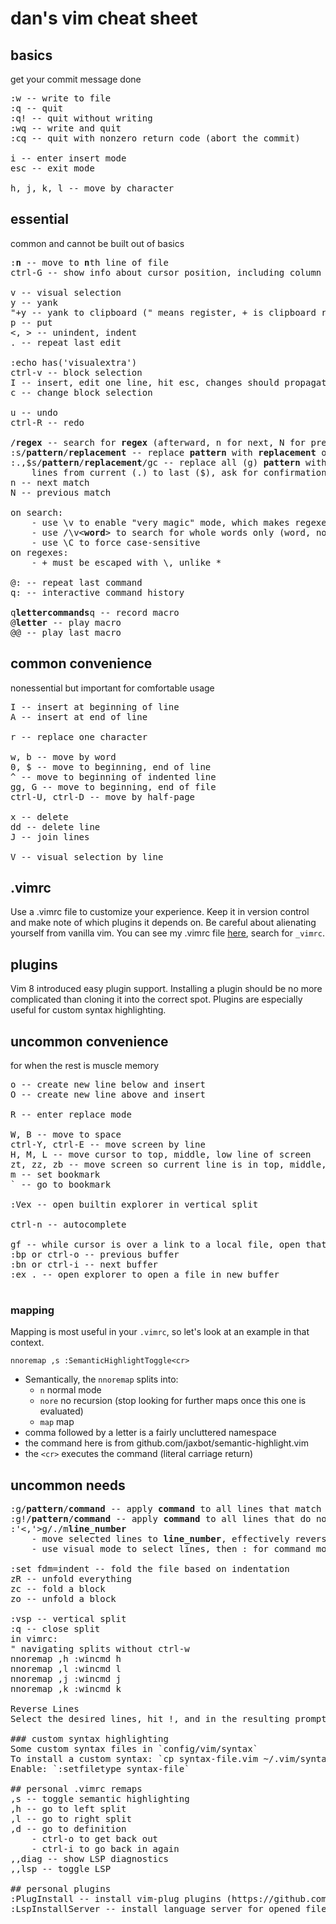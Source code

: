 # dan's vim cheat sheet
## basics
get your commit message done

<pre>
:w -- write to file
:q -- quit
:q! -- quit without writing
:wq -- write and quit
:cq -- quit with nonzero return code (abort the commit)

i -- enter insert mode
esc -- exit mode

h, j, k, l -- move by character
</pre>

## essential
common and cannot be built out of basics

<pre>
:<b>n</b> -- move to <b>n</b>th line of file
ctrl-G -- show info about cursor position, including column number

v -- visual selection
y -- yank
"+y -- yank to clipboard (" means register, + is clipboard register)
p -- put
<, > -- unindent, indent
. -- repeat last edit

:echo has('visualextra')
ctrl-v -- block selection
I -- insert, edit one line, hit esc, changes should propagate to other lines (UI might not update)
c -- change block selection

u -- undo
ctrl-R -- redo

/<b>regex</b> -- search for <b>regex</b> (afterward, n for next, N for previous; while writing regex, ctrl-p to pop search history)
:s/<b>pattern</b>/<b>replacement</b> -- replace <b>pattern</b> with <b>replacement</b> on current line
:.,$s/<b>pattern</b>/<b>replacement</b>/gc -- replace all (g) <b>pattern</b> with <b>replacement</b> on
	lines from current (.) to last ($), ask for confirmation (c)
n -- next match
N -- previous match

on search:
	- use \v to enable "very magic" mode, which makes regexes feel like regexes in other languages
	- use /\v&lt;<b>word</b>&gt; to search for whole words only (word, not swords)
	- use \C to force case-sensitive
on regexes:
	- + must be escaped with \, unlike *

@: -- repeat last command
q: -- interactive command history

q<b>letter</b><b>commands</b>q -- record macro
@<b>letter</b> -- play macro
@@ -- play last macro
</pre>

## common convenience
nonessential but important for comfortable usage

<pre>
I -- insert at beginning of line
A -- insert at end of line

r -- replace one character

w, b -- move by word
0, $ -- move to beginning, end of line
^ -- move to beginning of indented line
gg, G -- move to beginning, end of file
ctrl-U, ctrl-D -- move by half-page

x -- delete
dd -- delete line
J -- join lines

V -- visual selection by line
</pre>

## .vimrc
Use a .vimrc file to customize your experience. Keep it in version control and make note of which plugins it depends on. Be careful about alienating yourself from vanilla vim. You can see my .vimrc file [here](https://github.com/dansgithubuser/playground/blob/master/dan), search for `_vimrc`.

## plugins
Vim 8 introduced easy plugin support. Installing a plugin should be no more complicated than cloning it into the correct spot. Plugins are especially useful for custom syntax highlighting.

## uncommon convenience
for when the rest is muscle memory

<pre>
o -- create new line below and insert
O -- create new line above and insert

R -- enter replace mode

W, B -- move to space
ctrl-Y, ctrl-E -- move screen by line
H, M, L -- move cursor to top, middle, low line of screen
zt, zz, zb -- move screen so current line is in top, middle, or bottom of screen
m<c> -- set bookmark <c>
`<c> -- go to bookmark <c>

:Vex -- open builtin explorer in vertical split

ctrl-n -- autocomplete

gf -- while cursor is over a link to a local file, open that file (in a new buffer)
:bp or ctrl-o -- previous buffer
:bn or ctrl-i -- next buffer
:ex . -- open explorer to open a file in new buffer

</pre>

### mapping
Mapping is most useful in your `.vimrc`, so let's look at an example in that context.

`nnoremap ,s :SemanticHighlightToggle<cr>`
- Semantically, the `nnoremap` splits into:
	- `n` normal mode
	- `nore` no recursion (stop looking for further maps once this one is evaluated)
	- `map` map
- comma followed by a letter is a fairly uncluttered namespace
- the command here is from github.com/jaxbot/semantic-highlight.vim
- the `<cr>` executes the command (literal carriage return)

## uncommon needs
<pre>
:g/<b>pattern</b>/<b>command</b> -- apply <b>command</b> to all lines that match <b>pattern</b>
:g!/<b>pattern</b>/<b>command</b> -- apply <b>command</b> to all lines that do not match <b>pattern</b>
:'<,'>g/./m<b>line_number</b>
	- move selected lines to <b>line_number</b>, effectively reversing them.
	- use visual mode to select lines, then : for command mode.

:set fdm=indent -- fold the file based on indentation
zR -- unfold everything
zc -- fold a block
zo -- unfold a block

:vsp -- vertical split
:q -- close split
in vimrc:
" navigating splits without ctrl-w
nnoremap ,h :wincmd h<CR>
nnoremap ,l :wincmd l<CR>
nnoremap ,j :wincmd j<CR>
nnoremap ,k :wincmd k<CR>

Reverse Lines
Select the desired lines, hit !, and in the resulting prompt pipe the lines through tac a la :'<,'>!tac. See man tac for more details.

### custom syntax highlighting
Some custom syntax files in `config/vim/syntax`
To install a custom syntax: `cp syntax-file.vim ~/.vim/syntax/`
Enable: `:setfiletype syntax-file`

## personal .vimrc remaps
,s -- toggle semantic highlighting
,h -- go to left split
,l -- go to right split
,d -- go to definition
	- ctrl-o to get back out
	- ctrl-i to go back in again
,,diag -- show LSP diagnostics
,,lsp -- toggle LSP

## personal plugins
:PlugInstall -- install vim-plug plugins (https://github.com/junegunn/vim-plug)
:LspInstallServer -- install language server for opened file type (https://github.com/mattn/vim-lsp-settings)
</pre>
